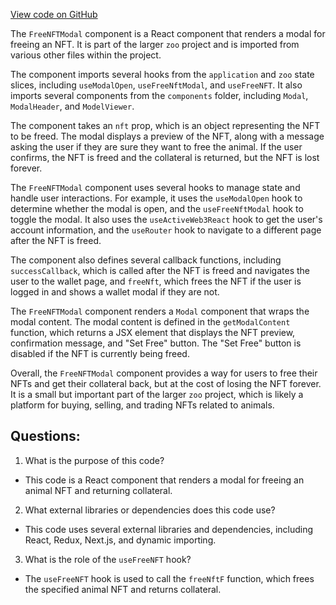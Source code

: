 [View code on GitHub](zoo-labs/zoo/blob/master/core/src/modals/FreeNFTModal/index.tsx)

The `FreeNFTModal` component is a React component that renders a modal for freeing an NFT. It is part of the larger `zoo` project and is imported from various other files within the project. 

The component imports several hooks from the `application` and `zoo` state slices, including `useModalOpen`, `useFreeNftModal`, and `useFreeNFT`. It also imports several components from the `components` folder, including `Modal`, `ModalHeader`, and `ModelViewer`. 

The component takes an `nft` prop, which is an object representing the NFT to be freed. The modal displays a preview of the NFT, along with a message asking the user if they are sure they want to free the animal. If the user confirms, the NFT is freed and the collateral is returned, but the NFT is lost forever. 

The `FreeNFTModal` component uses several hooks to manage state and handle user interactions. For example, it uses the `useModalOpen` hook to determine whether the modal is open, and the `useFreeNftModal` hook to toggle the modal. It also uses the `useActiveWeb3React` hook to get the user's account information, and the `useRouter` hook to navigate to a different page after the NFT is freed. 

The component also defines several callback functions, including `successCallback`, which is called after the NFT is freed and navigates the user to the wallet page, and `freeNft`, which frees the NFT if the user is logged in and shows a wallet modal if they are not. 

The `FreeNFTModal` component renders a `Modal` component that wraps the modal content. The modal content is defined in the `getModalContent` function, which returns a JSX element that displays the NFT preview, confirmation message, and "Set Free" button. The "Set Free" button is disabled if the NFT is currently being freed. 

Overall, the `FreeNFTModal` component provides a way for users to free their NFTs and get their collateral back, but at the cost of losing the NFT forever. It is a small but important part of the larger `zoo` project, which is likely a platform for buying, selling, and trading NFTs related to animals.
## Questions: 
 1. What is the purpose of this code?
- This code is a React component that renders a modal for freeing an animal NFT and returning collateral.

2. What external libraries or dependencies does this code use?
- This code uses several external libraries and dependencies, including React, Redux, Next.js, and dynamic importing.

3. What is the role of the `useFreeNFT` hook?
- The `useFreeNFT` hook is used to call the `freeNftF` function, which frees the specified animal NFT and returns collateral.